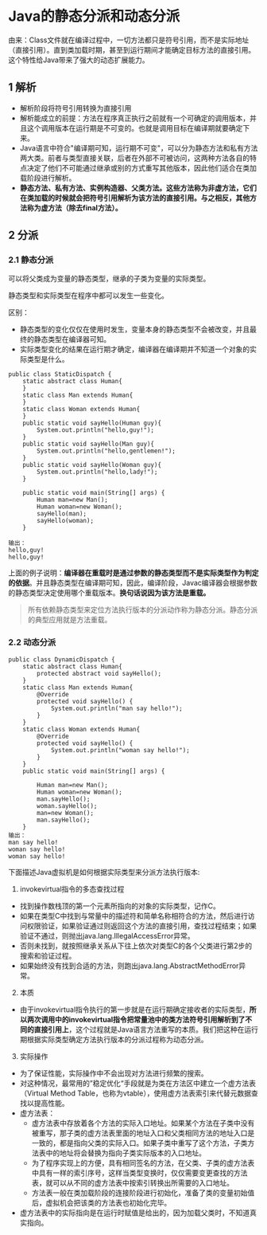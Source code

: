 # Java的静态分派和动态分派

由来：Class文件就在编译过程中，一切方法都只是符号引用，而不是实际地址（直接引用）。直到类加载时期，甚至到运行期间才能确定目标方法的直接引用。这个特性给Java带来了强大的动态扩展能力。

## 1 解析

- 解析阶段将符号引用转换为直接引用
- 解析能成立的前提：方法在程序真正执行之前就有一个可确定的调用版本，并且这个调用版本在运行期是不可变的。也就是调用目标在编译期就要确定下来。
- Java语言中符合"编译期可知，运行期不可变"，可以分为静态方法和私有方法两大类。前者与类型直接关联，后者在外部不可被访问，这两种方法各自的特点决定了他们不可能通过继承或别的方式重写其他版本，因此他们适合在类加载阶段进行解析。
- **静态方法、私有方法、实例构造器、父类方法。这些方法称为非虚方法，它们在类加载的时候就会把符号引用解析为该方法的直接引用。与之相反，其他方法称为虚方法（除去final方法）。**

## 2 分派

### 2.1 静态分派

可以将父类成为变量的静态类型，继承的子类为变量的实际类型。

静态类型和实际类型在程序中都可以发生一些变化。

区别：
- 静态类型的变化仅仅在使用时发生，变量本身的静态类型不会被改变，并且最终的静态类型在编译器可知。
- 实际类型变化的结果在运行期才确定，编译器在编译期并不知道一个对象的实际类型是什么。

```
public class StaticDispatch {
	static abstract class Human{
	}
	static class Man extends Human{
	}
	static class Woman extends Human{
	}
	public static void sayHello(Human guy){
		System.out.println("hello,guy!");
	}
	public static void sayHello(Man guy){
		System.out.println("hello,gentlemen!");
	}
	public static void sayHello(Woman guy){
		System.out.println("hello,lady!");
	}
	
	public static void main(String[] args) {
		Human man=new Man();
		Human woman=new Woman();
		sayHello(man);
		sayHello(woman);
	}

输出：
hello,guy!
hello,guy!

```
上面的例子说明：**编译器在重载时是通过参数的静态类型而不是实际类型作为判定的依据**。并且静态类型在编译期可知，因此，编译阶段，Javac编译器会根据参数的静态类型决定使用哪个重载版本。**换句话说因为该方法是重载。** 

> 所有依赖静态类型来定位方法执行版本的分派动作称为静态分派。静态分派的典型应用就是方法重载。

### 2.2 动态分派

```
public class DynamicDispatch {
	static abstract class Human{
		protected abstract void sayHello();
	}
	static class Man extends Human{ 
		@Override
		protected void sayHello() { 
			System.out.println("man say hello!");
		}
	}
	static class Woman extends Human{ 
		@Override
		protected void sayHello() { 
			System.out.println("woman say hello!");
		}
	} 
	public static void main(String[] args) {
		
		Human man=new Man();
		Human woman=new Woman();
		man.sayHello();
		woman.sayHello();
		man=new Woman();
		man.sayHello(); 
	}
输出：
man say hello!
woman say hello!
woman say hello!

```

下面描述Java虚拟机是如何根据实际类型来分派方法执行版本:

1. invokevirtual指令的多态查找过程
- 找到操作数栈顶的第一个元素所指向的对象的实际类型，记作C。
- 如果在类型C中找到与常量中的描述符和简单名称相符合的方法，然后进行访问权限验证，如果验证通过则返回这个方法的直接引用，查找过程结束；如果验证不通过，则抛出java.lang.IllegalAccessError异常。
- 否则未找到，就按照继承关系从下往上依次对类型C的各个父类进行第2步的搜索和验证过程。
- 如果始终没有找到合适的方法，则跑出java.lang.AbstractMethodError异常。
2. 本质
- 由于invokevirtual指令执行的第一步就是在运行期确定接收者的实际类型，**所以两次调用中的invokevirtual指令把常量池中的类方法符号引用解析到了不同的直接引用上**，这个过程就是Java语言方法重写的本质。我们把这种在运行期根据实际类型确定方法执行版本的分派过程称为动态分派。
3. 实际操作
- 为了保证性能，实际操作中不会出现对方法进行频繁的搜索。
- 对这种情况，最常用的”稳定优化“手段就是为类在方法区中建立一个虚方法表（Virtual Method Table，也称为vtable），使用虚方法表索引来代替元数据查找以提高性能。
- 虚方法表：
    + 虚方法表中存放着各个方法的实际入口地址。如果某个方法在子类中没有被重写，那子类的虚方法表里面的地址入口和父类相同方法的地址入口是一致的，都是指向父类的实际入口。如果子类中重写了这个方法，子类方法表中的地址将会替换为指向子类实际版本的入口地址。
    + 为了程序实现上的方便，具有相同签名的方法，在父类、子类的虚方法表中具有一样的索引序号，这样当类型变换时，仅仅需要变更查找的方法表，就可以从不同的虚方法表中按索引转换出所需要的入口地址。
    + 方法表一般在类加载阶段的连接阶段进行初始化，准备了类的变量初始值后，虚拟机会把该类的方法表也初始化完毕。
- 虚方法表中的实际指向是在运行时赋值是给出的，因为加载父类时，不知道真实指向。
